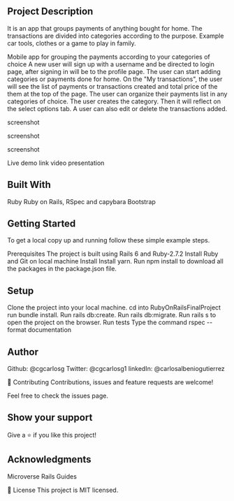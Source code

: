 ## Project Description
It is an app that groups payments of anything bought for home. The transactions are divided into categories according to the purpose. Example car tools, clothes or a game to play in family.

Mobile app for grouping the payments according to your categories of choice
A new user will sign up with a username and be directed to login page, after signing in will be to the profile page.
The user can start adding categories or payments done for home.
On the "My transactions", the user will see the list of payments or transactions created and total price of the them at the top of the page.
The user can organize their payments list in any categories of choice. The user creates the category. Then it will reflect on the select options tab.
A user can also edit or delete the transactions added.

screenshot

screenshot

screenshot

Live demo link
video presentation

## Built With
Ruby
Ruby on Rails,
RSpec and capybara
Bootstrap

## Getting Started
To get a local copy up and running follow these simple example steps.

Prerequisites
The project is built using Rails 6 and Ruby-2.7.2
Install Ruby and Git on local machine
Install
Install yarn.
Run npm install to download all the packages in the package.json file.

## Setup
Clone the project into your local machine.
cd into RubyOnRailsFinalProject
run bundle install.
Run rails db:create.
Run rails db:migrate.
Run rails s to open the project on the browser.
Run tests
Type the command 
rspec --format documentation


## Author
Github: @cgcarlosg
Twitter: @cgcarlosg1
linkedIn: @carlosalbeniogutierrez

🤝 Contributing
Contributions, issues and feature requests are welcome!

Feel free to check the issues page.

## Show your support
Give a ⭐️ if you like this project!

## Acknowledgments
Microverse
Rails Guides

📝 License
This project is MIT licensed.